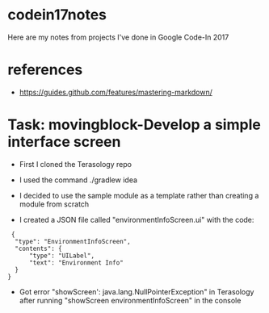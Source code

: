 # codein17notes
Here are my notes from projects I've done in Google Code-In 2017
# references
 * https://guides.github.com/features/mastering-markdown/
 # Task: movingblock-Develop a simple interface screen
  * First I cloned the Terasology repo
  
  * I used the command ./gradlew idea
  
  * I decided to use the sample module as a template rather than creating a module from scratch
  
  * I created a JSON file called "environmentInfoScreen.ui" with the code:
  ```   "type": "EnvironmentInfoScreen",
   {
    "type": "EnvironmentInfoScreen",
    "contents": {
        "type": "UILabel",
        "text": "Environment Info"
    }
}
```
* Got error "showScreen': java.lang.NullPointerException" in Terasology after running "showScreen environmentInfoScreen" in the console
